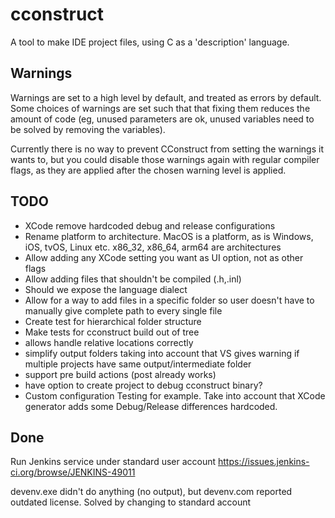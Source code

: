 # cconstruct

A tool to make IDE project files, using C as a 'description' language.

## Warnings

Warnings are set to a high level by default, and treated as errors by default. Some choices of warnings are set such that that fixing them reduces the amount of code (eg, unused parameters are ok, unused variables need to be solved by removing the variables).

Currently there is no way to prevent CConstruct from setting the warnings it wants to, but you could disable those warnings again with regular compiler flags, as they are applied after the chosen warning level is applied.

## TODO

- XCode remove hardcoded debug and release configurations
- Rename platform to architecture. MacOS is a platform, as is Windows, iOS, tvOS, Linux etc. x86_32, x86_64, arm64 are architectures
- Allow adding any XCode setting you want as UI option, not as other flags
- Allow adding files that shouldn't be compiled (.h,.inl)
- Should we expose the language dialect
- Allow for a way to add files in a specific folder so user doesn't have to manually give complete path to every single file
- Create test for hierarchical folder structure
- Make tests for cconstruct build out of tree
- allows handle relative locations correctly
- simplify output folders taking into account that VS gives warning if multiple projects have same output/intermediate folder
- support pre build actions (post already works)
- have option to create project to debug cconstruct binary?
- Custom configuration Testing for example. Take into account that XCode generator adds some Debug/Release differences hardcoded.

## Done

Run Jenkins service under standard user account
https://issues.jenkins-ci.org/browse/JENKINS-49011

devenv.exe didn't do anything (no output), but devenv.com reported outdated license. Solved by changing to standard account
